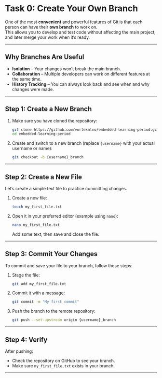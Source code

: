 # Task 0: Create Your Own Branch

One of the most **convenient** and powerful features of Git is that each person can have their **own branch** to work on.  
This allows you to develop and test code without affecting the main project, and later merge your work when it’s ready.

---

## Why Branches Are Useful
- **Isolation** – Your changes won’t break the main branch.
- **Collaboration** – Multiple developers can work on different features at the same time.
- **History Tracking** – You can always look back and see when and why changes were made.

---

## Step 1: Create a New Branch

1. Make sure you have cloned the repository:
   ```bash
   git clone https://github.com/vortexntnu/embedded-learning-period.git
   cd embedded-learning-period
2. Create and switch to a new branch (replace `{username}` with your actual username or name):
   ```bash
   git checkout -b {username}_branch
   ```

---

## Step 2: Create a New File

Let’s create a simple text file to practice committing changes.

1. Create a new file:
   ```bash
   touch my_first_file.txt
   ```

2. Open it in your preferred editor (example using `nano`):
   ```bash
   nano my_first_file.txt
   ```
   Add some text, then save and close the file.

---

## Step 3: Commit Your Changes

To commit and save your file to your branch, follow these steps:

1. Stage the file:
   ```bash
   git add my_first_file.txt
   ```

2. Commit it with a message:
   ```bash
   git commit -m "My first commit"
   ```

3. Push the branch to the remote repository:
   ```bash
   git push --set-upstream origin {username}_branch
   ```

---

## Step 4: Verify

After pushing:
- Check the repository on GitHub to see your branch.
- Make sure `my_first_file.txt` exists in your branch.

---
